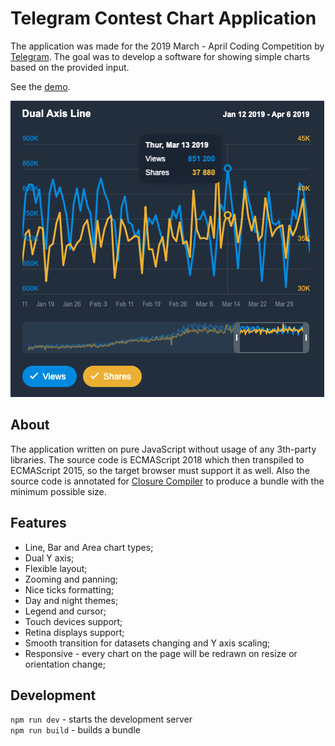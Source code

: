 # Telegram Contest Chart Application

The application was made for the 2019 March - April Coding Competition by [Telegram](https://telegram.org/).
The goal was to develop a software for showing simple charts based on the provided input.

See the [demo](http://dronkin.ru/telegram-contest-chart/).

![alt text](preview.png)

## About

The application written on pure JavaScript without usage of any 3th-party libraries.
The source code is ECMAScript 2018 which then transpiled to ECMAScript 2015, so the target browser must support it as well.
Also the source code is annotated for [Closure Compiler](https://developers.google.com/closure/compiler/) to produce a bundle with the minimum possible size.

## Features

* Line, Bar and Area chart types;
* Dual Y axis;
* Flexible layout;
* Zooming and panning;
* Nice ticks formatting;
* Day and night themes;
* Legend and cursor;
* Touch devices support;
* Retina displays support;
* Smooth transition for datasets changing and Y axis scaling;
* Responsive - every chart on the page will be redrawn on resize or orientation change;

## Development

`npm run dev` - starts the development server  
`npm run build` - builds a bundle
